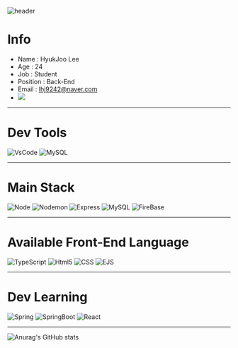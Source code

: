 ![header](https://capsule-render.vercel.app/api?type=rect&color=4B5E40&height=300&section=header&text=Welcome&fontSize=90)

# Info
  
* Name : HyukJoo Lee
* Age : 24  
* Job : Student  
* Position : Back-End  
* Email : lhj9242@naver.com
* <a href="instagram.com/hyukj0_0" target="_blank"><img src="https://img.shields.io/badge/Instagram-E4405F?style=flat-square&logo=Instagram&logoColor=white"/></a>
  
  
***
# Dev Tools
![VsCode](https://img.shields.io/badge/Visual_Studio_Code-007ACC?style=flat-square&logo=VisualStudioCode&logoColor=white)
![MySQL](https://img.shields.io/badge/MySQL_WorkBench-4479A1?style=flat-square&logo=MySQL&logoColor=white)
***
# Main Stack
![Node](https://img.shields.io/badge/Node.JS-339933?style=flat-square&logo=Node.JS&logoColor=white)
![Nodemon](https://img.shields.io/badge/Nodemon-76D04B?style=flat-square&logo=Nodemon&logoColor=white)
![Express](https://img.shields.io/badge/Express-000000?style=flat-square&logo=Express&logoColor=white)
![MySQL](https://img.shields.io/badge/MySQL-4479A1?style=flat-square&logo=MySQL&logoColor=white)
![FireBase](https://img.shields.io/badge/Firebase-FFCA28?style=flat-square&logo=Firebase&logoColor=white)
***
# Available Front-End Language
![TypeScript](https://img.shields.io/badge/TypeScript-3178C6?style=flat-square&logo=TypeScript&logoColor=white)
![Html5](https://img.shields.io/badge/Html5-E34F26?style=flat-square&logo=Html5&logoColor=white)
![CSS](https://img.shields.io/badge/CSS3-1572B6?style=flat-square&logo=CSS3&logoColor=white)
![EJS](https://img.shields.io/badge/EJS-000000?style=flat-square&logoColor=white)
***
# Dev Learning
![Spring](https://img.shields.io/badge/Spring-6DB33F?style=flat-square&logo=Spring&logoColor=white)
![SpringBoot](https://img.shields.io/badge/SpringBoot-6DB33F?style=flat-square&logo=SpringBoot&logoColor=white)
![React](https://img.shields.io/badge/React-61DAFB?style=flat-square&logo=React&logoColor=white)

***
![Anurag's GitHub stats](https://github-readme-stats.vercel.app/api?username=Kh4B1&show_icons=true&bg_color=00000000)
